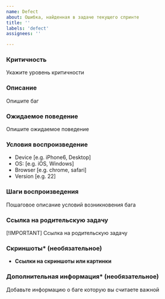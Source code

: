 ```yaml
---
name: Defect
about: Ошибка, найденная в задаче текущего спринте
title: ''
labels: 'defect'
assignees: ''

---
```


### Критичность
Укажите уровень критичности

### Описание
Опишите баг

### Ожидаемое поведение
Опишите ожидаемое поведение

### Условия воспроизведение
- Device [e.g. iPhone6, Desktop]
- OS: [e.g. iOS, Windows]
- Browser [e.g. chrome, safari]
- Version [e.g. 22]

### Шаги воспроизведения
Пошаговое описание условий возникновения бага

### Ссылка на родительскую задачу
[!IMPORTANT] Ссылка на родительскую задачу

### Скриншоты* (необязательное)
- **Ссылки на скриншоты или картинки**

### Дополнительная информация* (необязательное)
Добавьте информацию о баге которую вы считаете важной
